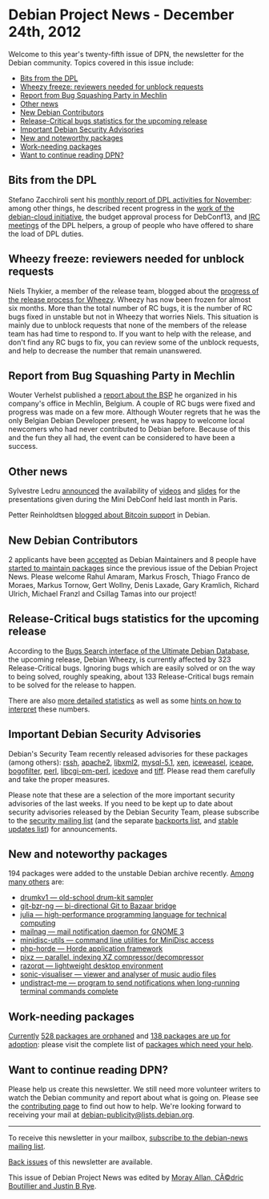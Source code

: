 
Debian Project News - December 24th, 2012
=========================================


Welcome to this year's twenty-fifth issue of DPN, the newsletter for the Debian community. Topics covered in this issue include:


* [Bits from the DPL](https://www.debian.org/News/weekly/2012/25/#bitsdpl)
* [Wheezy freeze: reviewers needed for unblock requests](https://www.debian.org/News/weekly/2012/25/#reviewunblock)
* [Report from Bug Squashing Party in Mechlin](https://www.debian.org/News/weekly/2012/25/#bspreports)
* [Other news](https://www.debian.org/News/weekly/2012/25/#other)
* [New Debian Contributors](https://www.debian.org/News/weekly/2012/25/#newcontributors)
* [Release-Critical bugs statistics for the upcoming release](https://www.debian.org/News/weekly/2012/25/#rcstats)
* [Important Debian Security Advisories](https://www.debian.org/News/weekly/2012/25/#dsa)
* [New and noteworthy packages](https://www.debian.org/News/weekly/2012/25/#nnwp)
* [Work-needing packages](https://www.debian.org/News/weekly/2012/25/#wnpp)
* [Want to continue reading DPN?](https://www.debian.org/News/weekly/2012/25/#continuedpn)


Bits from the DPL
-----------------



Stefano Zacchiroli sent his
[monthly
report of DPL activities for November](https://lists.debian.org/debian-devel-announce/2012/12/msg00000.html): among other things, he
described recent progress in the [work
of the debian-cloud initiative](https://www.debian.org/News/weekly/2012/24/#aws), the budget approval process for DebConf13, and
[IRC](http://meetbot.debian.net/debian-dpl/2012/debian-dpl.2012-11-13-18.01.html)
[meetings](http://meetbot.debian.net/debian-dpl/2012/debian-dpl.2012-11-27-18.00.html)
of the DPL helpers, a group of people who have offered to share the load of DPL duties.



Wheezy freeze: reviewers needed for unblock requests
----------------------------------------------------



Niels Thykier, a member of the release team, blogged about the
[progress
of the release process for Wheezy](https://nthykier.wordpress.com/2012/12/09/wheezy-release-progress-december/). Wheezy has now been frozen for
almost six months. More than the total number of RC bugs, it is the number of
RC bugs fixed in unstable but not in Wheezy that worries Niels. This situation
is mainly due to unblock requests that none of the members of the release team has had
time to respond to.
If you want to help with the release, and don't find any RC bugs to fix, you can
review some of the unblock requests, and help to decrease the number that remain unanswered.



Report from Bug Squashing Party in Mechlin
------------------------------------------



Wouter Verhelst published a
[report about
the BSP](http://grep.be/blog/en/computer/debian/bsp) he organized in his company's office in Mechlin, Belgium. A couple
of RC bugs were fixed and progress was made on a few more. Although Wouter regrets that he
was the only Belgian Debian Developer present, he was happy to welcome local newcomers who
had never contributed to Debian before. Because of this and the fun they all had, the
event can be considered to have been a success.



Other news
----------



Sylvestre Ledru
[announced](http://sylvestre.ledru.info/blog/sylvestre/2012/12/12/minidebconf_2012)
the availability of
[videos](http://meetings-archive.debian.net/pub/debian-meetings/2012/mini-debconf-paris/)
and [slides](http://fr2012.mini.debconf.org/) for the
presentations given during the Mini DebConf held last month in Paris.




Petter Reinholdtsen
[blogged about
Bitcoin support](http://people.skolelinux.org/pere/blog/A_word_on_bitcoin_support_in_Debian.html) in Debian.



New Debian Contributors
-----------------------


2 applicants have been [accepted](https://lists.debian.org/debian-project/2012/12/msg00072.html) as Debian Maintainers and 8 people have [started to maintain packages](https://udd.debian.org/cgi-bin/new-maintainers.cgi) since the previous issue of the Debian Project News. Please welcome Rahul Amaram, Markus Frosch, Thiago Franco de Moraes, Markus Tornow, Gert Wollny, Denis Laxade, Gary Kramlich, Richard Ulrich, Michael Franzl and Csillag Tamas into our project!


Release-Critical bugs statistics for the upcoming release
---------------------------------------------------------


According to the [Bugs Search interface of the Ultimate Debian Database](https://udd.debian.org/bugs.cgi), the upcoming release, Debian Wheezy, is currently affected by 323 Release-Critical bugs. Ignoring bugs which are easily solved or on the way to being solved, roughly speaking, about 133 Release-Critical bugs remain to be solved for the release to happen.


There are also [more detailed statistics](http://richardhartmann.de/blog/posts/2012/12/21-Debian_Release_Critical_Bug_report_for_Week_51/) as well as some [hints on how to interpret](https://wiki.debian.org/ProjectNews/RC-Stats) these numbers.


Important Debian Security Advisories
------------------------------------


Debian's Security Team recently released advisories for these packages (among others): [rssh](https://www.debian.org/security/2012/dsa-2578), [apache2](https://www.debian.org/security/2012/dsa-2579), [libxml2](https://www.debian.org/security/2012/dsa-2580), [mysql-5.1](https://www.debian.org/security/2012/dsa-2581), [xen](https://www.debian.org/security/2012/dsa-2582), [iceweasel](https://www.debian.org/security/2012/dsa-2583), [iceape](https://www.debian.org/security/2012/dsa-2584), [bogofilter](https://www.debian.org/security/2012/dsa-2585), [perl](https://www.debian.org/security/2012/dsa-2586), [libcgi-pm-perl](https://www.debian.org/security/2012/dsa-2587), [icedove](https://www.debian.org/security/2012/dsa-2588) and [tiff](https://www.debian.org/security/2012/dsa-2589). Please read them carefully and take the proper measures.


Please note that these are a selection of the more important security advisories of the last weeks. If you need to be kept up to date about security advisories released by the Debian Security Team, please subscribe to the [security mailing list](https://lists.debian.org/debian-security-announce/) (and the separate [backports list](https://lists.debian.org/debian-backports-announce/), and [stable updates list](https://lists.debian.org/debian-stable-announce/)) for announcements.


New and noteworthy packages
---------------------------


194 packages were added to the unstable Debian archive recently. [Among many others](https://packages.debian.org/unstable/main/newpkg) are:


* [drumkv1 — old-school drum-kit sampler](https://packages.debian.org/unstable/main/drumkv1)
* [git-bzr-ng — bi-directional Git to Bazaar bridge](https://packages.debian.org/unstable/main/git-bzr-ng)
* [julia — high-performance programming language for technical computing](https://packages.debian.org/unstable/main/julia)
* [mailnag — mail notification daemon for GNOME 3](https://packages.debian.org/unstable/main/mailnag)
* [minidisc-utils — command line utilities for MiniDisc access](https://packages.debian.org/unstable/main/minidisc-utils)
* [php-horde — Horde application framework](https://packages.debian.org/unstable/main/php-horde)
* [pixz — parallel, indexing XZ compressor/decompressor](https://packages.debian.org/unstable/main/pixz)
* [razorqt — lightweight desktop environment](https://packages.debian.org/unstable/main/razorqt)
* [sonic-visualiser — viewer and analyser of music audio files](https://packages.debian.org/unstable/main/sonic-visualiser)
* [undistract-me — program to send notifications when long-running terminal commands complete](https://packages.debian.org/unstable/main/undistract-me)


Work-needing packages
---------------------


[Currently](https://lists.debian.org/debian-devel/2012/12/msg00326.html) [528 packages are orphaned](https://www.debian.org/devel/wnpp/orphaned) and [138 packages are up for adoption](https://www.debian.org/devel/wnpp/rfa): please visit the complete list of [packages which need your help](https://www.debian.org/devel/wnpp/help_requested).


Want to continue reading DPN?
-----------------------------


Please help us create this newsletter. We still need more volunteer writers to watch the Debian community and report about what is going on. Please see the [contributing page](https://wiki.debian.org/ProjectNews/HowToContribute) to find out how to help. We're looking forward to receiving your mail at [debian-publicity@lists.debian.org](mailto:debian-publicity@lists.debian.org).




---



 To receive this newsletter in your mailbox, [subscribe to the debian-news mailing list](https://lists.debian.org/debian-news/).



[Back issues](https://www.debian.org/News/weekly/) of this newsletter are available.



This issue of Debian Project News was edited by [Moray Allan, CÃ©dric Boutillier and Justin B Rye](mailto:debian-publicity@lists.debian.org).




